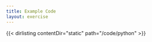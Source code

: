 ```yaml
---
title: Example Code
layout: exercise
---
```


{{< dirlisting contentDir="static" path="/code/python" >}}
